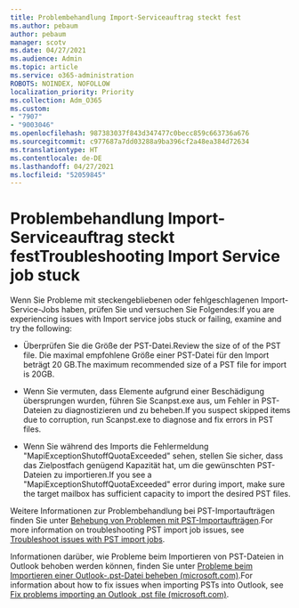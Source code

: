 ```yaml
---
title: Problembehandlung Import-Serviceauftrag steckt fest
ms.author: pebaum
author: pebaum
manager: scotv
ms.date: 04/27/2021
ms.audience: Admin
ms.topic: article
ms.service: o365-administration
ROBOTS: NOINDEX, NOFOLLOW
localization_priority: Priority
ms.collection: Adm_O365
ms.custom:
- "7907"
- "9003046"
ms.openlocfilehash: 987383037f843d347477c0becc859c663736a676
ms.sourcegitcommit: c977687a7dd03288a9ba396cf2a48ea384d72634
ms.translationtype: HT
ms.contentlocale: de-DE
ms.lasthandoff: 04/27/2021
ms.locfileid: "52059845"
---
```

# <a name="troubleshooting-import-service-job-stuck"></a><span data-ttu-id="343e7-102">Problembehandlung Import-Serviceauftrag steckt fest</span><span class="sxs-lookup"><span data-stu-id="343e7-102">Troubleshooting Import Service job stuck</span></span>

<span data-ttu-id="343e7-103">Wenn Sie Probleme mit steckengebliebenen oder fehlgeschlagenen Import-Service-Jobs haben, prüfen Sie und versuchen Sie Folgendes:</span><span class="sxs-lookup"><span data-stu-id="343e7-103">If you are experiencing issues with Import service jobs stuck or failing, examine and try the following:</span></span>

- <span data-ttu-id="343e7-104">Überprüfen Sie die Größe der PST-Datei.</span><span class="sxs-lookup"><span data-stu-id="343e7-104">Review the size of of the PST file.</span></span> <span data-ttu-id="343e7-105">Die maximal empfohlene Größe einer PST-Datei für den Import beträgt 20 GB.</span><span class="sxs-lookup"><span data-stu-id="343e7-105">The maximum recommended size of a PST file for import is 20GB.</span></span>

- <span data-ttu-id="343e7-106">Wenn Sie vermuten, dass Elemente aufgrund einer Beschädigung übersprungen wurden, führen Sie Scanpst.exe aus, um Fehler in PST-Dateien zu diagnostizieren und zu beheben.</span><span class="sxs-lookup"><span data-stu-id="343e7-106">If you suspect skipped items due to corruption, run Scanpst.exe to diagnose and fix errors in PST files.</span></span>

- <span data-ttu-id="343e7-107">Wenn Sie während des Imports die Fehlermeldung "MapiExceptionShutoffQuotaExceeded" sehen, stellen Sie sicher, dass das Zielpostfach genügend Kapazität hat, um die gewünschten PST-Dateien zu importieren.</span><span class="sxs-lookup"><span data-stu-id="343e7-107">If you see a "MapiExceptionShutoffQuotaExceeded" error during import, make sure the target mailbox has sufficient capacity to import the desired PST files.</span></span>

<span data-ttu-id="343e7-108">Weitere Informationen zur Problembehandlung bei PST-Importaufträgen finden Sie unter [Behebung von Problemen mit PST-Importaufträgen](https://docs.microsoft.com/office365/troubleshoot/pst-import-service/issues-with-pst-import-job).</span><span class="sxs-lookup"><span data-stu-id="343e7-108">For more information on troubleshooting PST import job issues, see [Troubleshoot issues with PST import jobs](https://docs.microsoft.com/office365/troubleshoot/pst-import-service/issues-with-pst-import-job).</span></span>

<span data-ttu-id="343e7-109">Informationen darüber, wie Probleme beim Importieren von PST-Dateien in Outlook behoben werden können, finden Sie unter [Probleme beim Importieren einer Outlook-.pst-Datei beheben (microsoft.com)](https://support.microsoft.com/topic/fix-problems-importing-an-outlook-pst-file-2d2e50dc-5c36-4ab2-ab50-f1be733b3d6e?ui=en-us&rs=en-us&ad=us).</span><span class="sxs-lookup"><span data-stu-id="343e7-109">For information about how to fix issues when importing PSTs into Outlook, see [Fix problems importing an Outlook .pst file (microsoft.com)](https://support.microsoft.com/topic/fix-problems-importing-an-outlook-pst-file-2d2e50dc-5c36-4ab2-ab50-f1be733b3d6e?ui=en-us&rs=en-us&ad=us).</span></span>